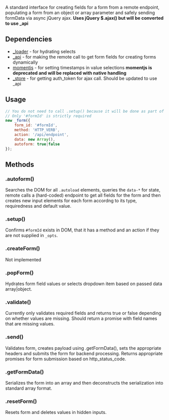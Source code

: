 A standard interface for creating fields for a form from a remote endpoint, populating a form from an object or array parameter and safely sending formData via async jQuery ajax. **Uses jQuery $.ajax() but will be converted to use _api**

## Dependencies
* [_loader](loader.md) - for hydrating selects
* [_api](api.md) - for making the remote call to get form fields for creating forms dynamically
* [momentjs](https://momentjs.com/) - for setting timestamps in value selections  **momentjs is deprecated and will be replaced with native handling**
* [_store](store.md) - for getting auth_token for ajax call. Should be updated to use _api

## Usage

```javascript
// You do not need to call .setup() because it will be done as part of the instantiation.
// Only '#formId' is strictly required
new _form({
	form_id: '#formId',
	method: 'HTTP_VERB',
	action: '/api/endpoint',
	data: new Array(),
	autoform: true|false
});
```

## Methods

### .autoform()
Searches the DOM for all `.autoload` elements, queries the `data-*` for state, remote calls a (hard-coded) endpoint to get all fields for the form and then creates new input elements for each form accordng to its type, requiredness and default value.

### .setup()
Confirms `#formId` exists in DOM, that it has a method and an action if they are not supplied in `_opts`.

### .createForm()
Not implemented

### .popForm()
Hydrates form field values or selects dropdown item based on passed data array|object.

### .validate()
Currently only validates required fields and returns true or false depending on whether values are missing.  Should return a promise with field names that are missing values.

### .send()
Validates form, creates payload using .getFormData(), sets the appropriate headers and submits the form for backend processing. Returns appropriate promises for form submission based on http_status_code.

### .getFormData()
Serializes the form into an array and then deconstructs the serialization into standard array format.

### .resetForm()
Resets form and deletes values in hidden inputs.
